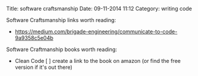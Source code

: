 Title: software craftsmanship
Date: 09-11-2014 11:12
Category: writing code

Software Craftsmanship links worth reading:
* https://medium.com/brigade-engineering/communicate-to-code-9a9358c5e04b

Software Craftmanship books worth reading:
* Clean Code [ ] create a link to the book on amazon (or find the free version if it's out there)
